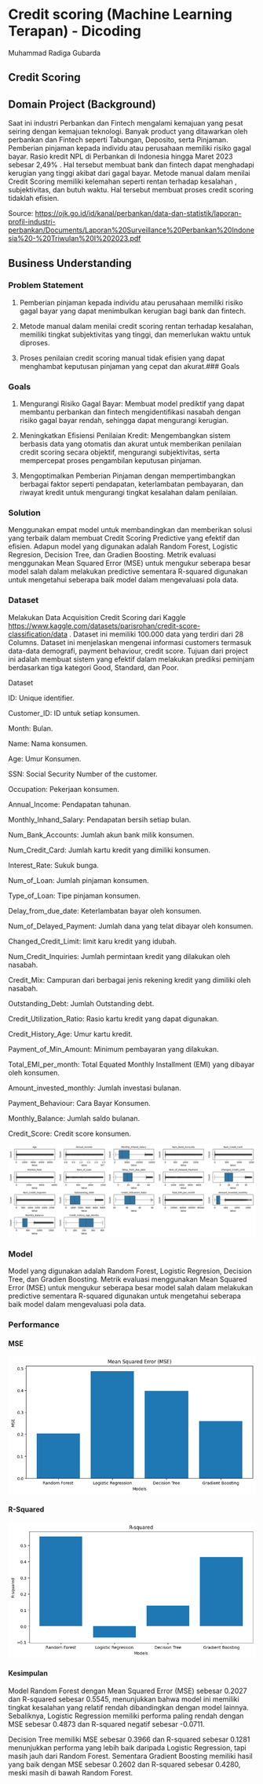 # Credit scoring (Machine Learning Terapan) - Dicoding

Muhammad Radiga Gubarda

## Credit Scoring

## Domain Project (Background)

Saat ini industri Perbankan dan Fintech mengalami kemajuan yang pesat seiring dengan kemajuan teknologi. Banyak product yang ditawarkan oleh perbankan dan Fintech seperti Tabungan, Deposito, serta Pinjaman. Pemberian pinjaman kepada individu atau perusahaan memiliki risiko gagal bayar. Rasio kredit NPL di Perbankan di Indonesia hingga Maret 2023 sebesar 2,49% . Hal tersebut membuat bank dan fintech dapat menghadapi kerugian yang tinggi akibat dari gagal bayar. Metode manual dalam menilai Credit Scoring memiliki kelemahan seperti rentan terhadap kesalahan , subjektivitas, dan butuh waktu. Hal tersebut membuat proses credit scoring tidaklah efisien.

Source: https://ojk.go.id/id/kanal/perbankan/data-dan-statistik/laporan-profil-industri-perbankan/Documents/Laporan%20Surveillance%20Perbankan%20Indonesia%20-%20Triwulan%20I%202023.pdf

## Business Understanding

### Problem Statement

1. Pemberian pinjaman kepada individu atau perusahaan memiliki risiko gagal bayar yang dapat menimbulkan kerugian bagi bank dan fintech.

2. Metode manual dalam menilai credit scoring rentan terhadap kesalahan, memiliki tingkat subjektivitas yang tinggi, dan memerlukan waktu untuk diproses.

3. Proses penilaian credit scoring manual tidak efisien yang dapat menghambat keputusan pinjaman yang cepat dan akurat.### Goals

### Goals

1. Mengurangi Risiko Gagal Bayar: Membuat model prediktif yang dapat membantu perbankan dan fintech mengidentifikasi nasabah dengan risiko gagal bayar rendah, sehingga dapat mengurangi kerugian.

2. Meningkatkan Efisiensi Penilaian Kredit: Mengembangkan sistem berbasis data yang otomatis dan akurat untuk memberikan penilaian credit scoring secara objektif, mengurangi subjektivitas, serta mempercepat proses pengambilan keputusan pinjaman.

3. Mengoptimalkan Pemberian Pinjaman dengan mempertimbangkan berbagai faktor seperti pendapatan, keterlambatan pembayaran, dan riwayat kredit untuk mengurangi tingkat kesalahan dalam penilaian.

### Solution

Menggunakan empat model untuk membandingkan dan memberikan solusi yang terbaik dalam membuat Credit Scoring Predictive yang efektif dan efisien. Adapun model yang digunakan adalah Random Forest, Logistic Regresion, Decision Tree, dan Gradien Boosting. Metrik evaluasi menggunakan Mean Squared Error (MSE) untuk mengukur seberapa besar model salah dalam melakukan predictive sementara R-squared digunakan untuk mengetahui seberapa baik model dalam mengevaluasi pola data.

### Dataset

Melakukan Data Acquisition Credit Scoring dari Kaggle https://www.kaggle.com/datasets/parisrohan/credit-score-classification/data . Dataset ini memiliki 100.000 data yang terdiri dari 28 Columns. Dataset ini menjelaskan mengenai informasi customers termasuk data-data demografi, payment behaviour, credit score. Tujuan dari project ini adalah membuat sistem yang efektif dalam melakukan prediksi peminjam berdasarkan tiga kategori Good, Standard, dan Poor.

Dataset

ID: Unique identifier.

Customer_ID: ID untuk setiap konsumen.

Month: Bulan.

Name: Nama konsumen.

Age: Umur Konsumen.

SSN: Social Security Number of the customer.

Occupation: Pekerjaan konsumen.

Annual_Income: Pendapatan tahunan.

Monthly_Inhand_Salary: Pendapatan bersih setiap bulan.

Num_Bank_Accounts: Jumlah akun bank milik konsumen.

Num_Credit_Card: Jumlah kartu kredit yang dimiliki konsumen.

Interest_Rate: Sukuk bunga.

Num_of_Loan: Jumlah pinjaman konsumen.

Type_of_Loan: Tipe pinjaman konsumen.

Delay_from_due_date: Keterlambatan bayar oleh konsumen.

Num_of_Delayed_Payment: Jumlah dana yang telat dibayar oleh konsumen.

Changed_Credit_Limit: limit karu kredit yang idubah.

Num_Credit_Inquiries: Jumlah permintaan kredit yang dilakukan oleh nasabah.

Credit_Mix: Campuran dari berbagai jenis rekening kredit yang dimiliki oleh nasabah.

Outstanding_Debt: Jumlah Outstanding debt.

Credit_Utilization_Ratio: Rasio kartu kredit yang dapat digunakan.

Credit_History_Age: Umur kartu kredit.

Payment_of_Min_Amount: Minimum pembayaran yang dilakukan.

Total_EMI_per_month: Total Equated Monthly Installment (EMI) yang dibayar oleh konsumen.

Amount_invested_monthly: Jumlah investasi bulanan.

Payment_Behaviour: Cara Bayar Konsumen.

Monthly_Balance: Jumlah saldo bulanan.

Credit_Score: Credit score konsumen.

![Data](documents\data.png)

### Model

Model yang digunakan adalah Random Forest, Logistic Regresion, Decision Tree, dan Gradien Boosting. Metrik evaluasi menggunakan Mean Squared Error (MSE) untuk mengukur seberapa besar model salah dalam melakukan predictive sementara R-squared digunakan untuk mengetahui seberapa baik model dalam mengevaluasi pola data.

### Performance

#### MSE

![mse](documents\mse.png)

#### R-Squared

![rsquared](documents\r_squared.png)

#### Kesimpulan

Model Random Forest dengan Mean Squared Error (MSE) sebesar 0.2027 dan R-squared sebesar 0.5545, menunjukkan bahwa model ini memiliki tingkat kesalahan yang relatif rendah dibandingkan dengan model lainnya. Sebaliknya, Logistic Regression memiliki performa paling rendah dengan MSE sebesar 0.4873 dan R-squared negatif sebesar -0.0711.

Decision Tree memiliki MSE sebesar 0.3966 dan R-squared sebesar 0.1281 menunjukkan performa yang lebih baik daripada Logistic Regression, tapi masih jauh dari Random Forest. Sementara Gradient Boosting memiliki hasil yang baik dengan MSE sebesar 0.2602 dan R-squared sebesar 0.4280, meski masih di bawah Random Forest.
